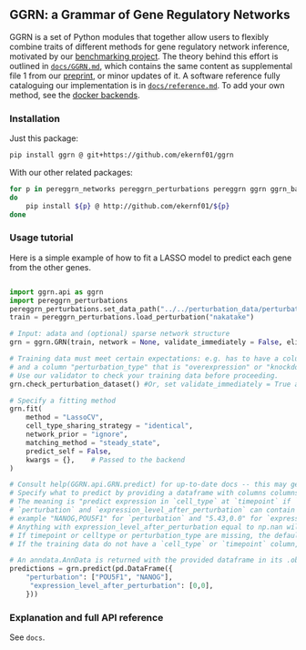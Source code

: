 ## GGRN: a Grammar of Gene Regulatory Networks

GGRN is a set of Python modules that together allow users to flexibly combine traits of different methods for gene regulatory network inference, motivated by our [benchmarking project](https://github.com/ekernf01/perturbation_benchmarking). The theory behind this effort is outlined in [`docs/GGRN.md`](https://github.com/ekernf01/ggrn/blob/main/docs/GGRN.md), which contains the same content as supplemental file 1 from our [preprint](https://www.biorxiv.org/content/10.1101/2023.07.28.551039v1), or minor updates of it. A software reference fully cataloguing our implementation is in [`docs/reference.md`](https://github.com/ekernf01/ggrn/blob/main/docs/reference.md). To add your own method, see the [docker backends](https://github.com/ekernf01/ggrn/blob/main/ggrn_docker_backend/README.md).

### Installation

Just this package:

```bash
pip install ggrn @ git+https://github.com/ekernf01/ggrn
```

With our other related packages:

```bash
for p in pereggrn_networks pereggrn_perturbations pereggrn ggrn ggrn_backend2 geneformer_embeddings
do
    pip install ${p} @ http://github.com/ekernf01/${p}
done
```

### Usage tutorial

Here is a simple example of how to fit a LASSO model to predict each gene from the other genes. 

```python

import ggrn.api as ggrn
import pereggrn_perturbations
pereggrn_perturbations.set_data_path("../../perturbation_data/perturbations")
train = pereggrn_perturbations.load_perturbation("nakatake")

# Input: adata and (optional) sparse network structure
grn = ggrn.GRN(train, network = None, validate_immediately = False, eligible_regulators = train.var_names) 

# Training data must meet certain expectations: e.g. has to have a column "perturbation" specifying which gene is perturbed
# and a column "perturbation_type" that is "overexpression" or "knockdown" or "knockout".
# Use our validator to check your training data before proceeding.  
grn.check_perturbation_dataset() #Or, set validate_immediately = True above

# Specify a fitting method
grn.fit(
    method = "LassoCV",
    cell_type_sharing_strategy = "identical",
    network_prior = "ignore",
    matching_method = "steady_state",
    predict_self = False,   
    kwargs = {},    # Passed to the backend
)

# Consult help(GGRN.api.GRN.predict) for up-to-date docs -- this may get out of date more easily. 
# Specify what to predict by providing a dataframe with columns columns `cell_type`, `timepoint`, `perturbation_type`, `perturbation`, and `expression_level_after_perturbation`.
# The meaning is "predict expression in `cell_type` at `timepoint` if `perturbation` were set to `expression_level_after_perturbation`". Some details and defaults:
# `perturbation` and `expression_level_after_perturbation` can contain comma-separated strings for multi-gene perturbations, for 
# example "NANOG,POU5F1" for `perturbation` and "5.43,0.0" for `expression_level_after_perturbation`. 
# Anything with expression_level_after_perturbation equal to np.nan will be treated as a control, no matter the name.
# If timepoint or celltype or perturbation_type are missing, the default is to copy them from the top row of self.train.obs.
# If the training data do not have a `cell_type` or `timepoint` column, then those *must* be omitted. Sorry; this is for backwards compatibility.

# An anndata.AnnData is returned with the provided dataframe in its .obs slot.
predictions = grn.predict(pd.DataFrame({
    "perturbation": ["POU5F1", "NANOG"],
     "expression_level_after_perturbation": [0,0],
    }))
```

### Explanation and full API reference

See `docs`.
